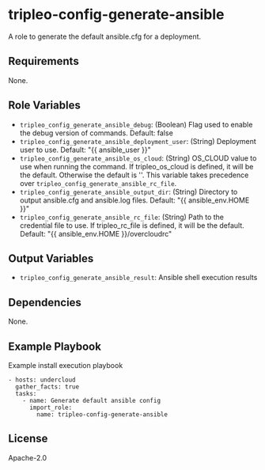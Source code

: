 tripleo-config-generate-ansible
===============================

A role to generate the default ansible.cfg for a deployment.

Requirements
------------

None.

Role Variables
--------------


* `tripleo_config_generate_ansible_debug`: (Boolean) Flag used to enable the debug version of commands. Default: false
* `tripleo_config_generate_ansible_deployment_user`: (String) Deployment user to use. Default: "{{ ansible_user }}"
* `tripleo_config_generate_ansible_os_cloud`: (String) OS_CLOUD value to use when running the command. If tripleo_os_cloud is defined, it will be the default. Otherwise the default is ''. This variable takes precedence over `tripleo_config_generate_ansible_rc_file`.
* `tripleo_config_generate_ansible_output_dir`: (String) Directory to output ansible.cfg and ansible.log files. Default: "{{ ansible_env.HOME }}"
* `tripleo_config_generate_ansible_rc_file`: (String) Path to the credential file to use. If tripleo_rc_file is defined, it will be the default. Default: "{{ ansible_env.HOME }}/overcloudrc"

Output Variables
----------------

* `tripleo_config_generate_ansible_result`: Ansible shell execution results

Dependencies
------------

None.

Example Playbook
----------------

Example install execution playbook

    - hosts: undercloud
      gather_facts: true
      tasks:
        - name: Generate default ansible config
          import_role:
            name: tripleo-config-generate-ansible

License
-------

Apache-2.0
